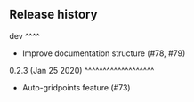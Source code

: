 Release history
-----------------

dev
^^^^

- Improve documentation structure (#78, #79)

0.2.3 (Jan 25 2020)
^^^^^^^^^^^^^^^^^^^

- Auto-gridpoints feature (#73)

